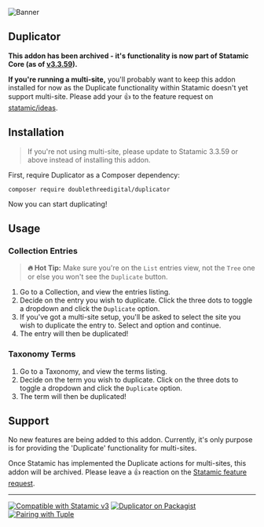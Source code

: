 <!-- statamic:hide -->

![Banner](./banner.png)

## Duplicator

<!-- /statamic:hide -->

**This addon has been archived - it's functionality is now part of Statamic Core (as of [v3.3.59](https://github.com/statamic/cms/releases/tag/v3.3.59)).**

**If you're running a multi-site,** you'll probably want to keep this addon installed for now as the Duplicate functionality within Statamic doesn't yet support multi-site. Please add your 👍 to the feature request on [statamic/ideas](https://github.com/statamic/ideas/issues/942).

## Installation

> If you're not using multi-site, please update to Statamic 3.3.59 or above instead of installing this addon.

First, require Duplicator as a Composer dependency:

```
composer require doublethreedigital/duplicator
```

Now you can start duplicating!

## Usage

### Collection Entries

> **🔥 Hot Tip:** Make sure you're on the `List` entries view, not the `Tree` one or else you won't see the `Duplicate` button.

1. Go to a Collection, and view the entries listing.
2. Decide on the entry you wish to duplicate. Click the three dots to toggle a dropdown and click the `Duplicate` option.
3. If you've got a multi-site setup, you'll be asked to select the site you wish to duplicate the entry to. Select and option and continue.
4. The entry will then be duplicated!

### Taxonomy Terms

1. Go to a Taxonomy, and view the terms listing.
2. Decide on the term you wish to duplicate. Click on the three dots to toggle a dropdown and click the `Duplicate` option.
3. The term will then be duplicated!

## Support

No new features are being added to this addon. Currently, it's only purpose is for providing the 'Duplicate' functionality for multi-sites.

Once Statamic has implemented the Duplicate actions for multi-sites, this addon will be archived. Please leave a 👍 reaction on the [Statamic feature request](https://github.com/statamic/ideas/issues/942).

<!-- statamic:hide -->

---

<p>
<a href="https://statamic.com"><img src="https://img.shields.io/badge/Statamic-3.4+-FF269E?style=for-the-badge" alt="Compatible with Statamic v3"></a>
<a href="https://packagist.org/packages/doublethreedigital/duplicator/stats"><img src="https://img.shields.io/packagist/v/doublethreedigital/duplicator?style=for-the-badge" alt="Duplicator on Packagist"></a>
<a href="https://tuple.app"><img src="https://img.shields.io/badge/Pairing%20with-Tuple-5A67D8?style=for-the-badge" alt="Pairing with Tuple"></a>
</p>

<!-- /statamic:hide -->
